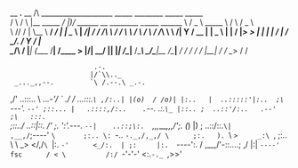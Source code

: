 

 __      __.__            __ /\                       ____________________    _____   ________      _____      _____   
/  \    /  \  |__ _____ _/  |)/ ______  __ ________   \______   \______   \  /  _  \  \_____  \    /     \    /  _  \  
\   \/\/   /  |  \\__  \\   __\/  ___/ |  |  \____ \   |     ___/|       _/ /  /_\  \  /  / \  \  /  \ /  \  /  /_\  \ 
 \        /|   Y  \/ __ \|  |  \___ \  |  |  /  |_> >  |    |    |    |   \/    |    \/   \_/.  \/    Y    \/    |    \
  \__/\  / |___|  (____  /__| /____  > |____/|   __/   |____|    |____|_  /\____|__  /\_____\ \_/\____|__  /\____|__ _/
       \/       \/     \/          \/        |__|                       \/         \/        \__>        \/         \/ 

                         .-.
                        |/`\\.._
     _..._,,--.         `\ /.--.\ _.-. 
  ,/'  ..:::.. \     .._.-'/    \` .\/ 
 /       ...:::.`\ ,/:..| |(o)  / /o)|
|:..   |  ..:::::'|:..  ;\ `---'. `--'
;::... |   .::::,/:..    .`--.   .:.`\_
 |::.. ;  ..::'/:..   .--'    ;\   :::.`\
 ;::../   ..::|::.  /'          ;.  ':'.---.
  `--|    ..::;\:.  `\,,,____,,,/';\. (_)  |)
     ;     ..::/:\:.`\|         ,__,/`;----'
     `\       ;:.. \: `-..      `-._,/,_,/
       \      ;:.   ). `\ `>     _:\
        `\,  ;:..    \ \ _>     </,/`\
           `\|:.      `-'      <_/:.  |
             ;:     |:.  `----':.    /
              \,__,/'-::....;      ,/
                |:|          `----'
      fsc      / < \          /:/
              `-'-'-'        <:.`-._
                               `\,>>'

